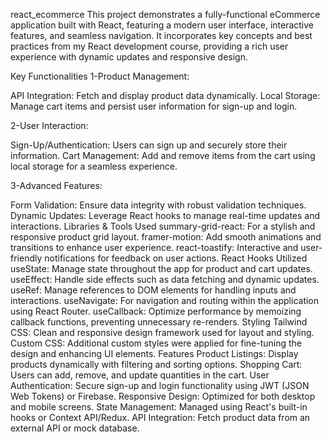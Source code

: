 react_ecommerce
This project demonstrates a fully-functional eCommerce application built with React, featuring a modern user interface, interactive features, and seamless navigation. It incorporates key concepts and best practices from my React development course, providing a rich user experience with dynamic updates and responsive design.

Key Functionalities
1-Product Management:

API Integration: Fetch and display product data dynamically.
Local Storage: Manage cart items and persist user information for sign-up and login.

2-User Interaction:

Sign-Up/Authentication: Users can sign up and securely store their information.
Cart Management: Add and remove items from the cart using local storage for a seamless experience.

3-Advanced Features:

Form Validation: Ensure data integrity with robust validation techniques.
Dynamic Updates: Leverage React hooks to manage real-time updates and interactions.
Libraries & Tools Used
summary-grid-react: For a stylish and responsive product grid layout.
framer-motion: Add smooth animations and transitions to enhance user experience.
react-toastify: Interactive and user-friendly notifications for feedback on user actions.
React Hooks Utilized
useState: Manage state throughout the app for product and cart updates.
useEffect: Handle side effects such as data fetching and dynamic updates.
useRef: Manage references to DOM elements for handling inputs and interactions.
useNavigate: For navigation and routing within the application using React Router.
useCallback: Optimize performance by memoizing callback functions, preventing unnecessary re-renders.
Styling
Tailwind CSS: Clean and responsive design framework used for layout and styling.
Custom CSS: Additional custom styles were applied for fine-tuning the design and enhancing UI elements.
Features
Product Listings: Display products dynamically with filtering and sorting options.
Shopping Cart: Users can add, remove, and update quantities in the cart.
User Authentication: Secure sign-up and login functionality using JWT (JSON Web Tokens) or Firebase.
Responsive Design: Optimized for both desktop and mobile screens.
State Management: Managed using React's built-in hooks or Context API/Redux.
API Integration: Fetch product data from an external API or mock database.
